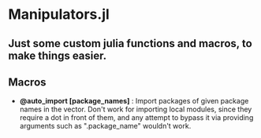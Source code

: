 # Manipulators.jl
Just some custom julia functions and macros, to make things easier.
---
## Macros
- **@auto_import [package_names]** : Import packages of given package names in the vector. Don't work for importing local modules, since they require a dot in front of them, and any attempt to bypass it via providing arguments such as ".package_name" wouldn't work.
